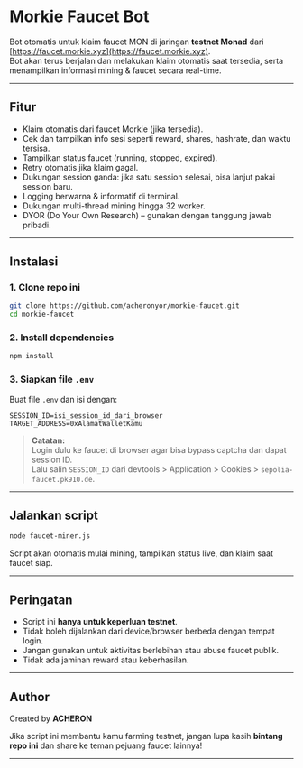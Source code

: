 # Morkie Faucet Bot

Bot otomatis untuk klaim faucet MON di jaringan **testnet Monad** dari [https://faucet.morkie.xyz](https://faucet.morkie.xyz).  
Bot akan terus berjalan dan melakukan klaim otomatis saat tersedia, serta menampilkan informasi mining & faucet secara real-time.

---

## Fitur

- Klaim otomatis dari faucet Morkie (jika tersedia).
- Cek dan tampilkan info sesi seperti reward, shares, hashrate, dan waktu tersisa.
- Tampilkan status faucet (running, stopped, expired).
- Retry otomatis jika klaim gagal.
- Dukungan session ganda: jika satu session selesai, bisa lanjut pakai session baru.
- Logging berwarna & informatif di terminal.
- Dukungan multi-thread mining hingga 32 worker.
- DYOR (Do Your Own Research) – gunakan dengan tanggung jawab pribadi.

---

## Instalasi

### 1. Clone repo ini

```bash
git clone https://github.com/acheronyor/morkie-faucet.git
cd morkie-faucet
```

### 2. Install dependencies

```bash
npm install
```

### 3. Siapkan file `.env`

Buat file `.env` dan isi dengan:

```env
SESSION_ID=isi_session_id_dari_browser
TARGET_ADDRESS=0xAlamatWalletKamu
```

> **Catatan:**  
> Login dulu ke faucet di browser agar bisa bypass captcha dan dapat session ID.  
> Lalu salin `SESSION_ID` dari devtools > Application > Cookies > `sepolia-faucet.pk910.de`.

---

## Jalankan script

```bash
node faucet-miner.js
```

Script akan otomatis mulai mining, tampilkan status live, dan klaim saat faucet siap.

---

## Peringatan

- Script ini **hanya untuk keperluan testnet**.
- Tidak boleh dijalankan dari device/browser berbeda dengan tempat login.
- Jangan gunakan untuk aktivitas berlebihan atau abuse faucet publik.
- Tidak ada jaminan reward atau keberhasilan.

---

## Author

Created by **ACHERON**

Jika script ini membantu kamu farming testnet, jangan lupa kasih **bintang repo ini** dan share ke teman pejuang faucet lainnya!

---


